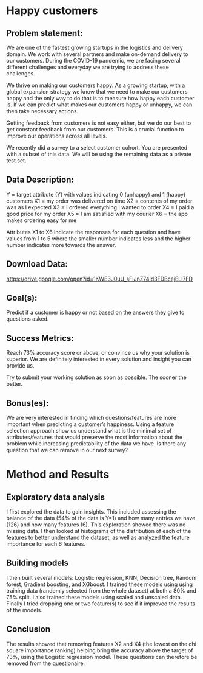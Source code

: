 
# Happy customers

## Problem statement:

We are one of the fastest growing startups in the logistics and delivery domain. We work with several partners and make on-demand delivery to our customers. During the COVID-19 pandemic, we are facing several different challenges and everyday we are trying to address these challenges.

We thrive on making our customers happy. As a growing startup, with a global expansion strategy we know that we need to make our customers happy and the only way to do that is to measure how happy each customer is. If we can predict what makes our customers happy or unhappy, we can then take necessary actions.

Getting feedback from customers is not easy either, but we do our best to get constant feedback from our customers. This is a crucial function to improve our operations across all levels.

We recently did a survey to a select customer cohort. You are presented with a subset of this data. We will be using the remaining data as a private test set.

## Data Description:

Y = target attribute (Y) with values indicating 0 (unhappy) and 1 (happy) customers
X1 = my order was delivered on time
X2 = contents of my order was as I expected
X3 = I ordered everything I wanted to order
X4 = I paid a good price for my order
X5 = I am satisfied with my courier
X6 = the app makes ordering easy for me

Attributes X1 to X6 indicate the responses for each question and have values from 1 to 5 where the smaller number indicates less and the higher number indicates more towards the answer.

## Download Data:

https://drive.google.com/open?id=1KWE3J0uU_sFIJnZ74Id3FDBcejELI7FD

## Goal(s):

Predict if a customer is happy or not based on the answers they give to questions asked.

## Success Metrics:

Reach 73% accuracy score or above, or convince us why your solution is superior. We are definitely interested in every solution and insight you can provide us.

Try to submit your working solution as soon as possible. The sooner the better.

## Bonus(es):

We are very interested in finding which questions/features are more important when predicting a customer’s happiness. Using a feature selection approach show us understand what is the minimal set of attributes/features that would preserve the most information about the problem while increasing predictability of the data we have. Is there any question that we can remove in our next survey?


# Method and Results
## Exploratory data analysis
I first explored the data to gain insights. This included assessing the balance of the data (54% of the data is Y=1) and how many entries we have (126) and how many features (6).
This exploration showed there was no missing data.
I then looked at histograms of the distribution of each of the features to better understand the dataset, as well as analyzed the feature importance for each 6 features.

## Building models
I then built several models: Logistic regression, KNN, Decision tree, Random forest, Gradient boosting, and XGboost.
I trained these models using using training data (randomly selected from the whole dataset) at both a 80% and 75% split.
I also trained these models using scaled and unscaled data.
Finally I tried dropping one or two feature(s) to see if it improved the results of the models.

## Conclusion
The results showed that removing features X2 and X4 (the lowest on the chi square importance ranking) helping bring the accuracy above the target of 73%, using the Logistic regression model.
These questions can therefore be removed from the questionaire.
